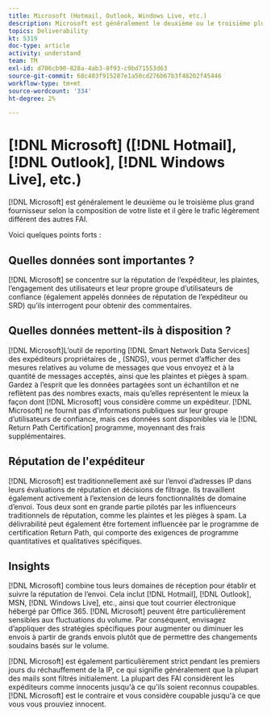 ```yaml
---
title: Microsoft (Hotmail, Outlook, Windows Live, etc.)
description: Microsoft est généralement le deuxième ou le troisième plus grand fournisseur selon la composition de votre liste et il gère le trafic légèrement différent des autres FAI.
topics: Deliverability
kt: 5319
doc-type: article
activity: understand
team: TM
exl-id: d706cb90-828a-4ab3-8f93-c9bd71553d63
source-git-commit: 68c403f915287e1a50cd276b67b3f48202f45446
workflow-type: tm+mt
source-wordcount: '334'
ht-degree: 2%

---
```


# [!DNL Microsoft] ([!DNL Hotmail], [!DNL Outlook], [!DNL Windows Live], etc.)

[!DNL Microsoft] est généralement le deuxième ou le troisième plus grand fournisseur selon la composition de votre liste et il gère le trafic légèrement différent des autres FAI.

Voici quelques points forts :

## Quelles données sont importantes ?

[!DNL Microsoft] se concentre sur la réputation de l’expéditeur, les plaintes, l’engagement des utilisateurs et leur propre groupe d’utilisateurs de confiance (également appelés données de réputation de l’expéditeur ou SRD) qu’ils interrogent pour obtenir des commentaires.

## Quelles données mettent-ils à disposition ?

[!DNL Microsoft]L’outil de reporting  [!DNL Smart Network Data Services] des expéditeurs propriétaires de , (SNDS), vous permet d’afficher des mesures relatives au volume de messages que vous envoyez et à la quantité de messages acceptés, ainsi que les plaintes et pièges à spam. Gardez à l’esprit que les données partagées sont un échantillon et ne reflètent pas des nombres exacts, mais qu’elles représentent le mieux la façon dont [!DNL Microsoft] vous considère comme un expéditeur. [!DNL Microsoft] ne fournit pas d’informations publiques sur leur groupe d’utilisateurs de confiance, mais ces données sont disponibles via le  [!DNL Return Path Certification] programme, moyennant des frais supplémentaires.

## Réputation de l&#39;expéditeur

[!DNL Microsoft] est traditionnellement axé sur l’envoi d’adresses IP dans leurs évaluations de réputation et décisions de filtrage. Ils travaillent également activement à l’extension de leurs fonctionnalités de domaine d’envoi. Tous deux sont en grande partie pilotés par les influenceurs traditionnels de réputation, comme les plaintes et les pièges à spam. La délivrabilité peut également être fortement influencée par le programme de certification Return Path, qui comporte des exigences de programme quantitatives et qualitatives spécifiques.

## Insights

[!DNL Microsoft] combine tous leurs domaines de réception pour établir et suivre la réputation de l’envoi. Cela inclut [!DNL Hotmail], [!DNL Outlook], MSN, [!DNL Windows Live], etc., ainsi que tout courrier électronique hébergé par Office 365. [!DNL Microsoft] peuvent être particulièrement sensibles aux fluctuations du volume. Par conséquent, envisagez d’appliquer des stratégies spécifiques pour augmenter ou diminuer les envois à partir de grands envois plutôt que de permettre des changements soudains basés sur le volume.

[!DNL Microsoft] est également particulièrement strict pendant les premiers jours du réchauffement de la IP, ce qui signifie généralement que la plupart des mails sont filtrés initialement. La plupart des FAI considèrent les expéditeurs comme innocents jusqu&#39;à ce qu&#39;ils soient reconnus coupables. [!DNL Microsoft] est le contraire et vous considère coupable jusqu&#39;à ce que vous vous prouviez innocent.

